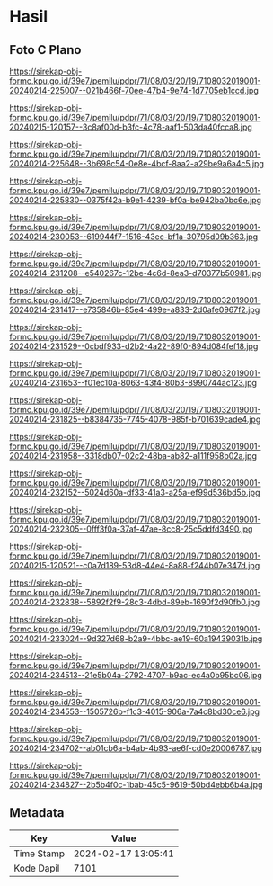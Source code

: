 # Hasil

## Foto C Plano

https://sirekap-obj-formc.kpu.go.id/39e7/pemilu/pdpr/71/08/03/20/19/7108032019001-20240214-225007--021b466f-70ee-47b4-9e74-1d7705eb1ccd.jpg

https://sirekap-obj-formc.kpu.go.id/39e7/pemilu/pdpr/71/08/03/20/19/7108032019001-20240215-120157--3c8af00d-b3fc-4c78-aaf1-503da40fcca8.jpg

https://sirekap-obj-formc.kpu.go.id/39e7/pemilu/pdpr/71/08/03/20/19/7108032019001-20240214-225648--3b698c54-0e8e-4bcf-8aa2-a29be9a6a4c5.jpg

https://sirekap-obj-formc.kpu.go.id/39e7/pemilu/pdpr/71/08/03/20/19/7108032019001-20240214-225830--0375f42a-b9e1-4239-bf0a-be942ba0bc6e.jpg

https://sirekap-obj-formc.kpu.go.id/39e7/pemilu/pdpr/71/08/03/20/19/7108032019001-20240214-230053--619944f7-1516-43ec-bf1a-30795d09b363.jpg

https://sirekap-obj-formc.kpu.go.id/39e7/pemilu/pdpr/71/08/03/20/19/7108032019001-20240214-231208--e540267c-12be-4c6d-8ea3-d70377b50981.jpg

https://sirekap-obj-formc.kpu.go.id/39e7/pemilu/pdpr/71/08/03/20/19/7108032019001-20240214-231417--e735846b-85e4-499e-a833-2d0afe0967f2.jpg

https://sirekap-obj-formc.kpu.go.id/39e7/pemilu/pdpr/71/08/03/20/19/7108032019001-20240214-231529--0cbdf933-d2b2-4a22-89f0-894d084fef18.jpg

https://sirekap-obj-formc.kpu.go.id/39e7/pemilu/pdpr/71/08/03/20/19/7108032019001-20240214-231653--f01ec10a-8063-43f4-80b3-8990744ac123.jpg

https://sirekap-obj-formc.kpu.go.id/39e7/pemilu/pdpr/71/08/03/20/19/7108032019001-20240214-231825--b8384735-7745-4078-985f-b701639cade4.jpg

https://sirekap-obj-formc.kpu.go.id/39e7/pemilu/pdpr/71/08/03/20/19/7108032019001-20240214-231958--3318db07-02c2-48ba-ab82-a111f958b02a.jpg

https://sirekap-obj-formc.kpu.go.id/39e7/pemilu/pdpr/71/08/03/20/19/7108032019001-20240214-232152--5024d60a-df33-41a3-a25a-ef99d536bd5b.jpg

https://sirekap-obj-formc.kpu.go.id/39e7/pemilu/pdpr/71/08/03/20/19/7108032019001-20240214-232305--0fff3f0a-37af-47ae-8cc8-25c5ddfd3490.jpg

https://sirekap-obj-formc.kpu.go.id/39e7/pemilu/pdpr/71/08/03/20/19/7108032019001-20240215-120521--c0a7d189-53d8-44e4-8a88-f244b07e347d.jpg

https://sirekap-obj-formc.kpu.go.id/39e7/pemilu/pdpr/71/08/03/20/19/7108032019001-20240214-232838--5892f2f9-28c3-4dbd-89eb-1690f2d90fb0.jpg

https://sirekap-obj-formc.kpu.go.id/39e7/pemilu/pdpr/71/08/03/20/19/7108032019001-20240214-233024--9d327d68-b2a9-4bbc-ae19-60a19439031b.jpg

https://sirekap-obj-formc.kpu.go.id/39e7/pemilu/pdpr/71/08/03/20/19/7108032019001-20240214-234513--21e5b04a-2792-4707-b9ac-ec4a0b95bc06.jpg

https://sirekap-obj-formc.kpu.go.id/39e7/pemilu/pdpr/71/08/03/20/19/7108032019001-20240214-234553--1505726b-f1c3-4015-906a-7a4c8bd30ce6.jpg

https://sirekap-obj-formc.kpu.go.id/39e7/pemilu/pdpr/71/08/03/20/19/7108032019001-20240214-234702--ab01cb6a-b4ab-4b93-ae6f-cd0e20006787.jpg

https://sirekap-obj-formc.kpu.go.id/39e7/pemilu/pdpr/71/08/03/20/19/7108032019001-20240214-234827--2b5b4f0c-1bab-45c5-9619-50bd4ebb6b4a.jpg


## Metadata

| Key        | Value               |
| ---------- | ------------------- |
| Time Stamp | 2024-02-17 13:05:41 |
| Kode Dapil | 7101                |




